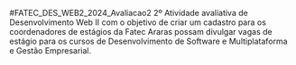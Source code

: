 ﻿#FATEC_DES_WEB2_2024_Avaliacao2
2º Atividade avaliativa de Desenvolvimento Web II com o objetivo de criar um cadastro para os coordenadores de estágios da Fatec Araras possam divulgar vagas de estágio para os cursos de Desenvolvimento de Software e Multiplataforma e Gestão Empresarial.

 
